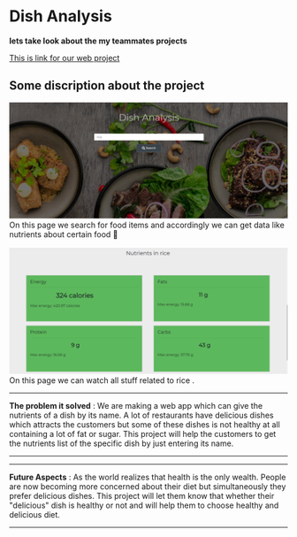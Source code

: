 # Dish Analysis 
**lets take look about the my teammates projects**

[This is link for our web project](https://vihanhackathon.netlify.app/ "Please have a look")

## Some discription about the project
 ![This is our home page](./image/home.png)
 On this page we search for food items and accordingly we can get data like nutrients about certain food 🍲 
 
 
 ![This is result page ]( ./image/details.png)
 On this page we can watch all stuff related to rice  .
 
 
 
 *** 
 **The problem it solved** : We are making a web app which can give the nutrients of a dish by its name.
A lot of restaurants have delicious dishes which attracts the customers but some of these dishes is not healthy at all containing a lot of fat or sugar.
This project will help the customers to get the nutrients list of the specific dish by just entering its name.
***

***
**Future Aspects** : As the world realizes that health is the only wealth. People are now becoming more concerned about their diet but simultaneously they prefer delicious dishes. This project will let them know that whether their "delicious" dish is healthy or not and will help them to choose healthy and delicious diet.
***

